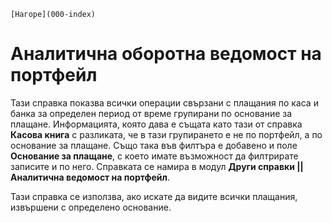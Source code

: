 ```{only} html
[Нагоре](000-index)
```

# Аналитична оборотна ведомост на портфейл

Тази справка показва всички операции свързани с плащания по каса и банка за определен период от време групирани по основание за плащане.
Информацията, която дава е същата като тази от справка **Касова книга** с разликата, че в тази групирането е не по портфейл, а по основание за плащане. Също така във филтъра е добавено и поле **Основание за плащане**, с което имате възможност да филтрирате записите и по него. Справката се намира в модул **Други справки || Аналитична ведомост на портфейл**.

Тази справка се използва, ако искате да видите всички плащания, извършени с определено основание.